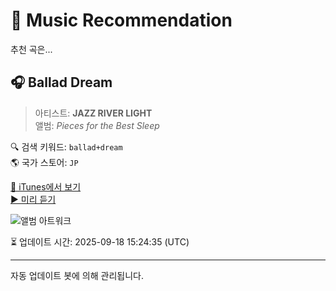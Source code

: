 
# 🎵 Music Recommendation

추천 곡은...

## 🎧 Ballad Dream  
> 아티스트: **JAZZ RIVER LIGHT**  
> 앨범: _Pieces for the Best Sleep_  

🔍 검색 키워드: `ballad+dream`  
🌎 국가 스토어: `JP`

[🔗 iTunes에서 보기](https://music.apple.com/jp/album/ballad-dream/1750418307?i=1750418309&uo=4)  
[▶️ 미리 듣기](https://audio-ssl.itunes.apple.com/itunes-assets/AudioPreview211/v4/47/5f/d9/475fd9b8-448a-325e-bb49-ffdd79a01822/mzaf_4683454702135363521.plus.aac.p.m4a)

![앨범 아트워크](https://is1-ssl.mzstatic.com/image/thumb/Music211/v4/df/ce/4f/dfce4f13-8844-c870-1c38-21c96b069035/2403630165.jpg/100x100bb.jpg)

⏳ 업데이트 시간: 2025-09-18 15:24:35 (UTC)

---
자동 업데이트 봇에 의해 관리됩니다.
